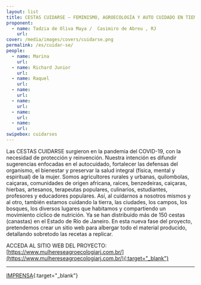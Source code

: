 ```yaml
---
layout: list
title: CESTAS CUIDARSE – FEMINISMO, AGROECOLOGÍA Y AUTO CUIDADO EN TIEMPOS DE REINVENCIÓN 
proponent:
  - name: Tadzia de Oliva Maya /  Casimiro de Abreu , RJ
    url: 
cover: /media/images/covers/cuidarse.png
permalink: /es/cuidar-se/
people:
  - name: Marina
    url: 
  - name: Richard Junior
    url: 
  - name: Raquel
    url: 
  - name: 
    url: 
  - name:
    url: 
  - name: 
    url: 
  - name: 
    url: 
swipebox: cuidarses
---
```


Las CESTAS CUIDARSE surgieron en la pandemia del COVID-19, con la necesidad de protección y reinvención. Nuestra intención es difundir sugerencias enfocadas en el autocuidado, fortalecer las defensas del organismo, el bienestar y preservar la salud integral (física, mental y espiritual) de la mujer. 
Somos agricultores rurales y urbanas, quilombolas, caiçaras, comunidades de origen africana, raíces, benzedeiras, caiçaras, hierbas, artesanos, terapeutas populares, culinarios, estudiantes, profesores y educadores populares. Así, al cuidarnos a nosotros mismos y al otro, también estamos cuidando la tierra, las ciudades, los campos, los bosques, los diversos lugares que habitamos y compartiendo un movimiento cíclico de nutrición.
Ya se han distribuido más de 150 cestas (canastas) en el Estado de Río de Janeiro. En esta nueva fase del proyecto, pretendemos crear un sitio web para albergar todo el material producido, detallando sobretodo las recetas a replicar.

ACCEDA AL SITIO WEB DEL PROYECTO: [https://www.mulhereseagroecologiarj.com.br/](https://www.mulhereseagroecologiarj.com.br/){:target="_blank"} 
 
 
 
--- 

[IMPRENSA](/3ed/pt/imprensa/cuidar-se){:target="_blank"}